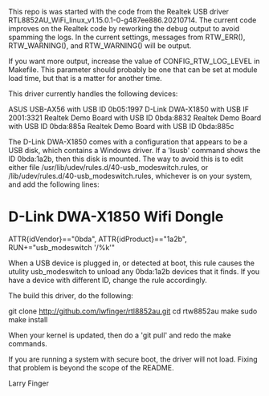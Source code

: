 This repo is was started with the code from the Realtek USB driver
RTL8852AU_WiFi_linux_v1.15.0.1-0-g487ee886.20210714. The current code improves
on the Realtek code by reworking the debug output to avoid spamming the logs.
In the current settings, messages from RTW_ERR(), RTW_WARNING(), and
RTW_WARNING() will be output.

If you want more output, increase the value of CONFIG_RTW_LOG_LEVEL in Makefile.
This parameter should probably be one that can be set at module load time,
but that is a matter for another time.

This driver currently handles the following devices:

ASUS USB-AX56 with USB ID 0b05:1997
D-Link DWA-X1850 with USB IF 2001:3321
Realtek Demo Board with USB ID 0bda:8832
Realtek Demo Board with USB ID 0bda:885a
Realtek Demo Board with USB ID 0bda:885c

The D-Link DWA-X1850 comes with a configuration that appears to be a USB disk,
which contains a Windows driver. If a 'lsusb' command shows the ID 0bda:1a2b,
then this disk is mounted. The way to avoid this is to edit either file
/usr/lib/udev/rules.d/40-usb_modeswitch.rules, or
/lib/udev/rules.d/40-usb_modeswitch.rules, whichever is on your system, and add
the following lines:

# D-Link DWA-X1850 Wifi Dongle
ATTR{idVendor}=="0bda", ATTR{idProduct}=="1a2b", RUN+="usb_modeswitch '/%k'"

When a USB device is plugged in, or detected at boot, this rule causes the utulity
usb_modeswitch to unload any 0bda:1a2b devices that it finds. If you have a
device with different ID, change the rule accordingly.

The build this driver, do the following:

git clone http://github.com/lwfinger/rtl8852au.git
cd rtw8852au
make
sudo make install

When your kernel is updated, then do a 'git pull' and redo the make commands.

If you are running a system with secure boot, the driver will not load.
Fixing that problem is beyond the scope of the README.

Larry Finger

